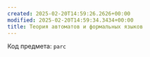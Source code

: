 ```yaml
---
created: 2025-02-20T14:59:26.2626+00:00
modified: 2025-02-20T14:59:34.3434+00:00
title: Теория автоматов и формальных языков
---
```

Код предмета: `parc`
